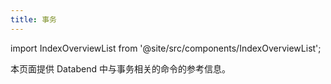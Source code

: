 ```yaml
---
title: 事务
---
```

import IndexOverviewList from '@site/src/components/IndexOverviewList';

本页面提供 Databend 中与事务相关的命令的参考信息。

<IndexOverviewList />